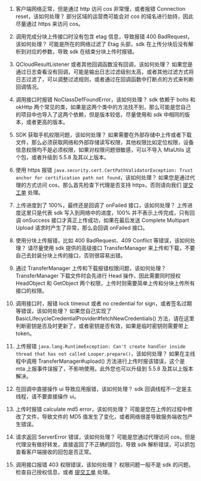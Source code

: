 1. 客户端网络正常，但是通过 http 访问 cos 非常慢，或者报错 Connection reset，该如何处理？
部分区域的运营商可能会对 cos 的域名进行劫持，因此尽量通过 https 来访问 cos。

2. 调用完成分块上传接口时没有包含 etag 信息，导致报错 400 BadRequest，该如何处理？
可能是所在的网络过滤了 Etag 头部，sdk 在上传分块后没有解析到对应的参数，导致 sdk 在结束分块上传时报错。

3. QCloudResultListener 或者其他回调函数没有回调，该如何处理？
如果您是通过日志查看没有回调，可能是输出日志过滤级别太高，或者其他过滤方式将日志过滤了，可以调整过滤规则，或者通过在回调函数中打断点的方式来判断回调情况。

4. 调用接口时报错 NoClassDefFoundError，该如何处理？
sdk 依赖于 bolts 和 okHttp 两个常见的类，如果是这两个类中的方法找不到，那么可能是您自己的项目中也导入了这两个依赖，但是版本较低，尽量使用和 sdk 中相同的版本，或者更高的版本。

5. SDK 获取手机权限问题，该如何处理？
如果需要在外部存储中上传或者下载文件，那么必须获取网络和外部存储读写权限，其他权限比如定位权限，设备信息权限均不是必须权限，如果对权限问题很敏感，可以不导入 MtaUtils 这个包，或者升级到 5.5.8 及其以上版本。

6. 使用 https 报错 `java.security.cert.CertPathValidatorException: Trust anchor for certification path not found`，该如何处理？
如果您是通过代理的方式访问 cos，那么首先检查下代理是否支持 https，否则请向我们 [提交工单](https://console.cloud.tencent.com/workorder/category) 处理。

7. 上传进度到了 100%，最终还是回调了 onFailed 接口，该如何处理？
上传进度这里只是代表 sdk 写入到网络中的进度，100% 并不表示上传完成，只有回调 onSuccess 接口才真正上传成功，如果在最后发送 Complete Multipart Upload 请求时产生了异常，那么会回调 onFailed 接口。

8. 使用分块上传报错，比如 400 BadRequest、409 Conflict 等错误，该如何处理？
请尽量使用 sdk 提供的高级接口 TransferManager 来上传和下载，不要自己去封装分块上传的接口，否则很容易出错。

9. 通过 TransferManager 上传和下载报错权限问题，该如何处理？
TransferManager 下载文件时会先进行 Head 操作，因此需要同时授权 HeadObject 和 GetObject 两个权限，上传时则需要简单上传和分块上传所有接口的权限。

10. 调用接口时，报错 lock timeout 或者 no credential for sign，或者签名过期等错误，该如何处理？
如果您自己实现了 BasicLifecycleCredentialProvider#fetchNewCredentials() 方法，请在这里判断密钥是否及时更新了，或者密钥是否有效，如果是临时密钥则需要带上 token。

11. 上传报错 `java.lang.RuntimeException: Can't create handler inside thread that has not called Looper.prepare()`，该如何处理？
如果在主线程中调用 TransferManager#upload() 方法进行上传时报该错误，这个是 mta 上报事件误报了，不影响使用。此外您也可以升级到 5.5.8 及其以上版本解决。

12. 在回调中直接操作 ui 导致应用报错，该如何处理？
sdk 回调线程不一定是主线程，请不要直接操作 ui。

13. 上传时报错 calculate md5 error，该如何处理？
可能是您在上传的过程中修改了文件，导致文件的 MD5 值发生了变化，或者网络很差导致服务端收包产生错误。

14. 请求返回 ServerError 错误，该如何处理？
可能是您通过代理访问 cos，但是代理没有做好转发，直接返回了不正确的回包，导致 sdk 解析错误，可以抓包查看客户端接收的回包是否正常。

15. 调用接口报错 403 权限错误，该如何处理？
权限问题一般不是 sdk 的问题，检查自己授权信息，或者 [提交工单](https://console.cloud.tencent.com/workorder/category) 处理。
